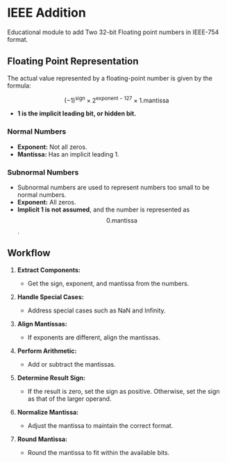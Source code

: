 # IEEE Addition

Educational module to add Two 32-bit Floating point numbers in IEEE-754 format.
## Floating Point Representation

The actual value represented by a floating-point number is given by the formula:

$$
(-1)^{\text{sign}} \times 2^{\text{exponent} - 127} \times 1.\text{mantissa}
$$


- **1 is the implicit leading bit, or hidden bit.**

### Normal Numbers

- **Exponent:** Not all zeros.
- **Mantissa:** Has an implicit leading 1.

### Subnormal Numbers
- Subnormal numbers are used to represent numbers too small to be normal numbers.
- **Exponent:** All zeros.
- **Implicit 1 is not assumed**, and the number is represented as $$0.\text{mantissa}$$.

## Workflow

1. **Extract Components:**
   - Get the sign, exponent, and mantissa from the numbers.

2. **Handle Special Cases:**
   - Address special cases such as NaN and Infinity.

3. **Align Mantissas:**
   - If exponents are different, align the mantissas.

4. **Perform Arithmetic:**
   - Add or subtract the mantissas.

5. **Determine Result Sign:**
   - If the result is zero, set the sign as positive. Otherwise, set the sign as that of the larger operand.

6. **Normalize Mantissa:**
   - Adjust the mantissa to maintain the correct format.

7. **Round Mantissa:**
   - Round the mantissa to fit within the available bits.

